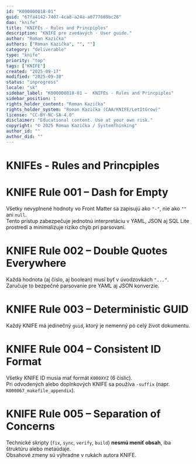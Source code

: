 ```yaml
---
id: "K000000018-01"
guid: "67fa4142-7407-4ca8-a24a-a0777669bc26"
dao: "knife"
title: "KNIFEs - Rules and Princpiples"
description: "KNIFE pre zvedavých - User guide."
author: "Roman Kazička"
authors: ["Roman Kazička", "", ""]
category: "deliverable"
type: "knife"
priority: "top"
tags: ["KNIFE"]
created: "2025-09-17"
modified: "2025-09-30"
status: "inprogress"
locale: "sk"
sidebar_label: "K000000018-01 –  KNIFEs - Rules and Princpiples"
sidebar_position: 1
rights_holder_content: "Roman Kazička"
rights_holder_system: "Roman Kazička (CAA/KNIFE/LetItGrow)"
license: "CC-BY-NC-SA-4.0"
disclaimer: "Educational content. Use at your own risk."
copyright: "© 2025 Roman Kazička / SystemThinking"
author_id: ""
author_did: ""
---
```

# KNIFEs - Rules and Princpiples
# KNIFE Rule 001 – Dash for Empty
Všetky nevyplnené hodnoty vo Front Matter sa zapisujú ako `"-"`, nie ako `""` ani `null`.  
Tento prístup zabezpečuje jednotnú interpretáciu v YAML, JSON aj SQL Lite prostredí a minimalizuje riziko chýb pri parsovaní.

# KNIFE Rule 002 – Double Quotes Everywhere
Každá hodnota (aj číslo, aj boolean) musí byť v úvodzovkách `"..."`.  
Zaručuje to bezpečné parsovanie pre YAML aj JSON konverzie.

# KNIFE Rule 003 – Deterministic GUID
Každý KNIFE má jedinečný `guid`, ktorý je nemenný po celý život dokumentu.

# KNIFE Rule 004 – Consistent ID Format
Všetky KNIFE ID musia mať formát `K000XYZ` (6 číslic).  
Pri odvodených alebo doplnkových KNIFE sa používa `-suffix` (napr. `K000067_makefile_appendix`).

# KNIFE Rule 005 – Separation of Concerns
Technické skripty (`fix`, `sync`, `verify`, `build`) **nesmú meniť obsah**, iba štruktúru alebo metaúdaje.  
Obsahové zmeny sú výhradne v rukách autora KNIFE.